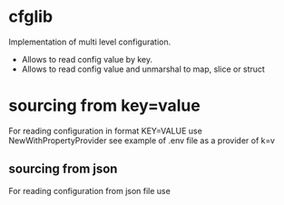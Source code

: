 # cfglib

Implementation of multi level configuration.
- Allows to read config value by key.
- Allows to read config value and unmarshal to map, slice or struct

# sourcing from key=value
For reading configuration in format KEY=VALUE use NewWithPropertyProvider
see example of .env file as a provider of k=v

## sourcing from json
For reading configuration from json file use 
